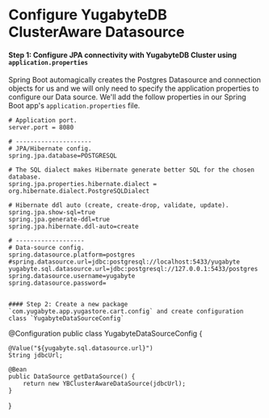 # Configure YugabyteDB ClusterAware Datasource

#### Step 1: Configure JPA connectivity with YugabyteDB Cluster using `application.properties`

Spring Boot automagically creates the Postgres Datasource and connection objects for us and we will only need to specify the application properties to configure our Data source. We'll add the follow properties in our Spring Boot app's `application.properties` file.

```
# Application port.
server.port = 8080

# ---------------------
# JPA/Hibernate config.
spring.jpa.database=POSTGRESQL

# The SQL dialect makes Hibernate generate better SQL for the chosen database.
spring.jpa.properties.hibernate.dialect = org.hibernate.dialect.PostgreSQLDialect

# Hibernate ddl auto (create, create-drop, validate, update).
spring.jpa.show-sql=true
spring.jpa.generate-ddl=true
spring.jpa.hibernate.ddl-auto=create

# -------------------
# Data-source config.
spring.datasource.platform=postgres
#spring.datasource.url=jdbc:postgresql://localhost:5433/yugabyte
yugabyte.sql.datasource.url=jdbc:postgresql://127.0.0.1:5433/postgres
spring.datasource.username=yugabyte
spring.datasource.password=


#### Step 2: Create a new package `com.yugabyte.app.yugastore.cart.config` and create configuration class `YugabyteDataSourceConfig`

```
@Configuration
public class YugabyteDataSourceConfig {
	
	@Value("${yugabyte.sql.datasource.url}")
	String jdbcUrl;

	@Bean
	public DataSource getDataSource() {
		return new YBClusterAwareDataSource(jdbcUrl);
	}
}

```
